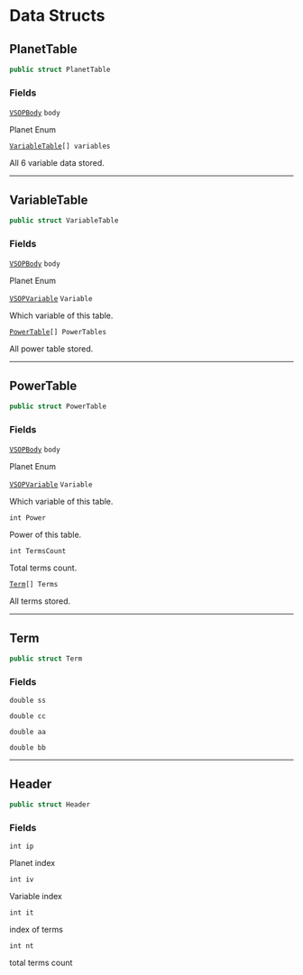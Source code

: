 # Data Structs

## PlanetTable

```csharp
public struct PlanetTable
```

### Fields <a href="#fields" id="fields"></a>

[`VSOPBody`](enums.md#fields) `body`

Planet Enum



[`VariableTable`](data-structs.md#variabletable)`[] variables`

All 6 variable data stored.

***

## VariableTable

```csharp
public struct VariableTable
```

### Fields <a href="#fields" id="fields"></a>

[`VSOPBody`](enums.md#fields) `body`

Planet Enum



[`VSOPVariable`](enums.md#fields-2) `Variable`

Which variable of this table.



[`PowerTable`](data-structs.md#powertable)`[] PowerTables`

All power table stored.

***

## PowerTable

```csharp
public struct PowerTable
```

### Fields <a href="#fields" id="fields"></a>

[`VSOPBody`](enums.md#fields) `body`

Planet Enum



[`VSOPVariable`](enums.md#fields-2) `Variable`

Which variable of this table.



`int Power`

Power of this table.



`int TermsCount`

Total terms count.



[`Term`](data-structs.md#term)`[] Terms`

All terms stored.



***

## Term

```csharp
public struct Term
```

### Fields <a href="#fields" id="fields"></a>

`double ss`



`double cc`



`double aa`



`double bb`



***

## Header

```csharp
public struct Header
```

### Fields <a href="#fields" id="fields"></a>

`int ip`

Planet index

`int iv`

Variable index

`int it`

index of terms

`int nt`

total terms count
